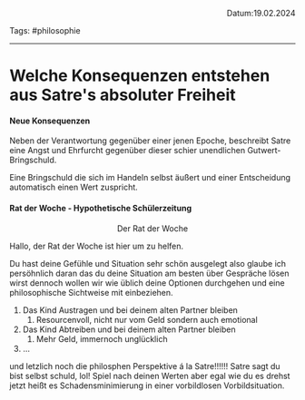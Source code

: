 <p align="right">Datum:19.02.2024</p>

Tags: #philosophie 

---

# Welche Konsequenzen entstehen aus Satre's absoluter Freiheit

#### Neue Konsequenzen

Neben der Verantwortung gegenüber einer jenen Epoche, beschreibt Satre eine Angst und Ehrfurcht gegenüber dieser schier unendlichen Gutwert-Bringschuld.

Eine Bringschuld die sich im Handeln selbst äußert und einer Entscheidung automatisch einen Wert zuspricht.

#### Rat der Woche - Hypothetische Schülerzeitung

<p align="center">Der Rat der Woche</p> 
Hallo,
der Rat der Woche ist hier um zu helfen.

Du hast deine Gefühle und Situation sehr schön ausgelegt also glaube ich persöhnlich daran das du deine Situation am besten über Gespräche lösen wirst dennoch wollen wir wie üblich deine Optionen durchgehen und eine philosophische Sichtweise mit einbeziehen.


1. Das Kind Austragen und bei deinem alten Partner bleiben
	1. Resourcenvoll, nicht nur vom Geld sondern auch emotional
2. Das Kind Abtreiben und bei deinem alten Partner bleiben
	1. Mehr Geld, immernoch unglücklich
3. …

und letzlich noch die philosphen Perspektive á la Satre!!!!!!
Satre sagt du bist selbst schuld, lol!
Spiel nach deinen Werten aber egal wie du es drehst jetzt heißt es Schadensminimierung in einer vorbildlosen Vorbildsituation.